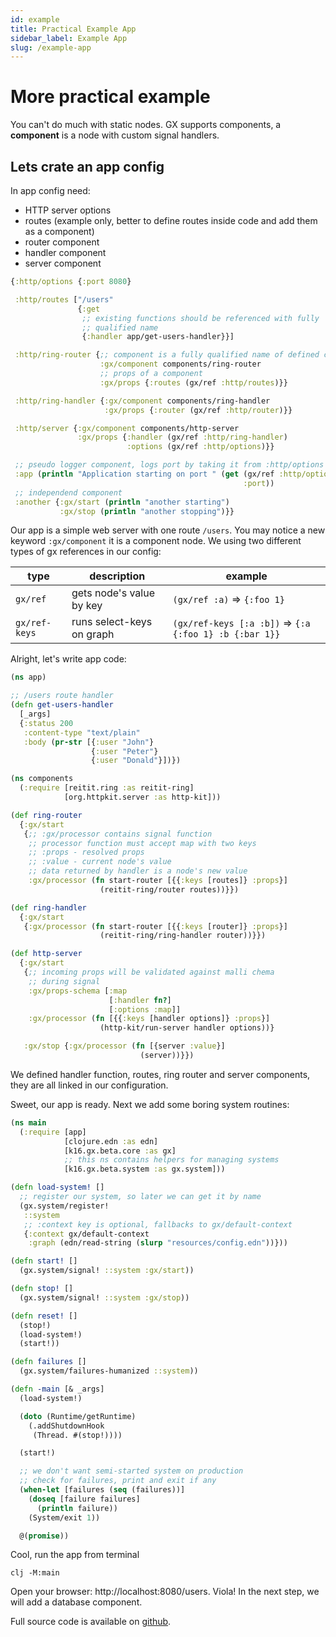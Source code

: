 ```yaml
---
id: example
title: Practical Example App
sidebar_label: Example App
slug: /example-app
---
```


# More practical example

You can't do much with static nodes. GX supports components, a **component** is a node with custom signal handlers.

## Lets crate an app config

In app config need:
- HTTP server options
- routes (example only, better to define routes inside code and add them as a component)
- router component
- handler component
- server component

```clojure title="resources/config.edn"
{:http/options {:port 8080}

 :http/routes ["/users"
               {:get
                ;; existing functions should be referenced with fully
                ;; qualified name
                {:handler app/get-users-handler}}]

 :http/ring-router {;; component is a fully qualified name of defined component
                    :gx/component components/ring-router
                    ;; props of a component
                    :gx/props {:routes (gx/ref :http/routes)}}

 :http/ring-handler {:gx/component components/ring-handler
                     :gx/props {:router (gx/ref :http/router)}}

 :http/server {:gx/component components/http-server
               :gx/props {:handler (gx/ref :http/ring-handler)
                          :options (gx/ref :http/options)}}

 ;; pseudo logger component, logs port by taking it from :http/options
 :app (println "Application starting on port " (get (gx/ref :http/options)
                                                    :port))
 ;; independend component
 :another {:gx/start (println "another starting")
           :gx/stop (println "another stopping")}}
```
Our app is a simple web server with one route `/users`. You may notice a new keyword `:gx/component` it is a component node. We using two different types of gx references in our config:

| type          | description        | example                                                  |
| ------------- | ------------------ | -------------------------------------------------------- |
| `gx/ref`      | gets node's value by key | `(gx/ref :a)` => `{:foo 1}`                              |
| `gx/ref-keys` | runs select-keys on graph | `(gx/ref-keys [:a :b])` => `{:a {:foo 1} :b {:bar 1}}` |

Alright, let's write app code:

```clojure title="src/app.clj"
(ns app)

;; /users route handler
(defn get-users-handler
  [_args]
  {:status 200
   :content-type "text/plain"
   :body (pr-str [{:user "John"}
                  {:user "Peter"}
                  {:user "Donald"}])})
```

```clojure title="src/components.clj"
(ns components
  (:require [reitit.ring :as reitit-ring]
            [org.httpkit.server :as http-kit]))

(def ring-router
  {:gx/start
   {;; :gx/processor contains signal function
    ;; processor function must accept map with two keys
    ;; :props - resolved props
    ;; :value - current node's value
    ;; data returned by handler is a node's new value
    :gx/processor (fn start-router [{{:keys [routes]} :props}]
                    (reitit-ring/router routes))}})

(def ring-handler
  {:gx/start
   {:gx/processor (fn start-router [{{:keys [router]} :props}]
                    (reitit-ring/ring-handler router))}})

(def http-server
  {:gx/start
   {;; incoming props will be validated against malli chema
    ;; during signal
    :gx/props-schema [:map
                      [:handler fn?]
                      [:options :map]]
    :gx/processor (fn [{{:keys [handler options]} :props}]
                    (http-kit/run-server handler options))}

   :gx/stop {:gx/processor (fn [{server :value}]
                             (server))}})

```

We defined handler function, routes, ring router and server components, they are all linked in our configuration.

Sweet, our app is ready. Next we add some boring system routines:

```clojure title="src/main.clj"
(ns main
  (:require [app]
            [clojure.edn :as edn]
            [k16.gx.beta.core :as gx]
            ;; this ns contains helpers for managing systems
            [k16.gx.beta.system :as gx.system]))

(defn load-system! []
  ;; register our system, so later we can get it by name
  (gx.system/register!
   ::system
   ;; :context key is optional, fallbacks to gx/default-context
   {:context gx/default-context
    :graph (edn/read-string (slurp "resources/config.edn"))}))

(defn start! []
  (gx.system/signal! ::system :gx/start))

(defn stop! []
  (gx.system/signal! ::system :gx/stop))

(defn reset! []
  (stop!)
  (load-system!)
  (start!))

(defn failures []
  (gx.system/failures-humanized ::system))

(defn -main [& _args]
  (load-system!)

  (doto (Runtime/getRuntime)
    (.addShutdownHook
     (Thread. #(stop!))))

  (start!)

  ;; we don't want semi-started system on production
  ;; check for failures, print and exit if any
  (when-let [failures (seq (failures))]
    (doseq [failure failures]
      (println failure))
    (System/exit 1))

  @(promise))
```

Cool, run the app from terminal
```
clj -M:main
```
Open your browser: http://localhost:8080/users. Viola! In the next step, we will add a database component.

Full source code is available on [github](https://github.com/kepler16/gx.cljc/tree/gx-v2/example).